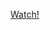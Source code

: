 <a href="https://surrit.com/7098b097-f323-4886-b8ff-5d11b8ebaef0/640x360/video.m3u8)https://surrit.com/7098b097-f323-4886-b8ff-5d11b8ebaef0/640x360/video.m3u8" class="button pill">Watch!</a>
